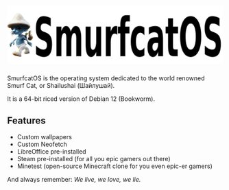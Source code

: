 # ![SmurfcatOS](https://raw.githubusercontent.com/SmurfcatOS/SmurfcatOS/main/logo.png)

SmurfcatOS is the operating system dedicated to the world renowned Smurf Cat, or Shailushai (Шайлушай).

It is a 64-bit riced version of Debian 12 (Bookworm).

## Features
- Custom wallpapers
- Custom Neofetch
- LibreOffice pre-installed
- Steam pre-installed (for all you epic gamers out there)
- Minetest (open-source Minecraft clone for you even epic-er gamers)

And always remember: *We live, we love, we lie.*
